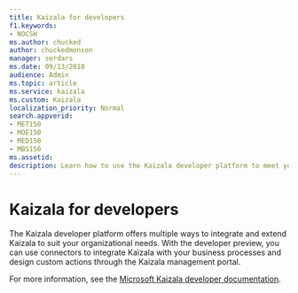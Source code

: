 ```yaml
---
title: Kaizala for developers
f1.keywords:
- NOCSH
ms.author: chucked
author: chuckedmonson
manager: serdars
ms.date: 09/13/2018
audience: Admin
ms.topic: article
ms.service: kaizala
ms.custom: Kaizala
localization_priority: Normal
search.appverid:
- MET150
- MOE150
- MED150
- MBS150
ms.assetid: 
description: Learn how to use the Kaizala developer platform to meet your organizational needs.
---
```


# Kaizala for developers

The Kaizala developer platform offers multiple ways to integrate and extend Kaizala to suit your organizational needs. With the developer preview, you can use connectors to integrate Kaizala with your business processes and design custom actions through the Kaizala management portal.

For more information, see the [Microsoft Kaizala developer documentation](/kaizala/developer-platform).